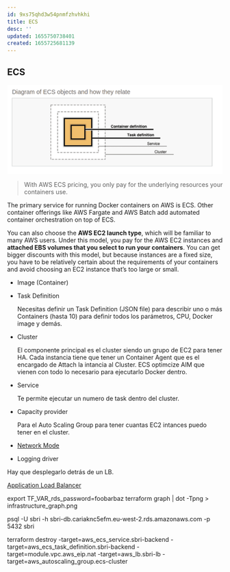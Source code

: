 ```yaml
---
id: 9xs75qhd3w54pnmfzhvhkhi
title: ECS
desc: ''
updated: 1655750738401
created: 1655725681139
---
```


## ECS

![](assets/images/ecs.png)


> With AWS ECS pricing, you only pay for the underlying resources your containers use.

The primary service for running Docker containers on AWS is ECS. Other container offerings like AWS Fargate and AWS Batch add automated container orchestration on top of ECS.

You can also choose the **AWS EC2 launch type**, which will be familiar to many AWS users. Under this model, you pay for the AWS EC2 instances and **attached EBS volumes that you select to run your containers**. You can get bigger discounts with this model, but because instances are a fixed size, you have to be relatively certain about the requirements of your containers and avoid choosing an EC2 instance that’s too large or small.

- Image (Container)

- Task Definition
  
  Necesitas definir un Task Definition (JSON file) para describir uno o más Containers (hasta 10) para definir todos los parámetros, CPU, Docker image y demás.

- Cluster
  
  El componente principal es el cluster siendo un grupo de EC2 para tener HA. Cada instancia tiene que tener un Container Agent que es el encargado de Attach la intancia al Cluster. ECS optimcize AIM que vienen con todo lo necesario para ejecutarlo Docker dentro.

- Service
  
  Te permite ejecutar un numero de task dentro del cluster.

- Capacity provider
  
  Para el Auto Scaling Group para tener cuantas EC2 intances puedo tener en el cluster.

- [Network Mode](https://docs.aws.amazon.com/AmazonECS/latest/developerguide/task-networking.html) 
- Logging driver

Hay que desplegarlo detrás de un LB.

[Application Load Balancer](https://docs.aws.amazon.com/elasticloadbalancing/latest/application/introduction.html)


 export TF_VAR_rds_password=foobarbaz
terraform graph | dot -Tpng > infrastructure_graph.png

psql -U sbri -h sbri-db.cariaknc5efm.eu-west-2.rds.amazonaws.com -p 5432 sbri

terraform destroy -target=aws_ecs_service.sbri-backend -target=aws_ecs_task_definition.sbri-backend -target=module.vpc.aws_eip.nat -target=aws_lb.sbri-lb -target=aws_autoscaling_group.ecs-cluster




